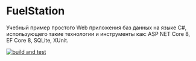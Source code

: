 # FuelStation
Учебный пример простого Web приложения баз данных на языке C#, использующего такие технологии и инструменты как: 
ASP NET Core 8, EF Core 8, SQLite, XUnit.

[![build and test](https://github.com/Olgasn/FuelStationSolution/actions/workflows/build-and-test.yml/badge.svg)](https://github.com/Olgasn/FuelStationSolution/actions/workflows/build-and-test.yml)
